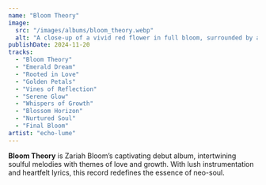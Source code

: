 ```yaml
---
name: "Bloom Theory"
image:
  src: "/images/albums/bloom_theory.webp"
  alt: "A close-up of a vivid red flower in full bloom, surrounded by a lush green background, emphasizing natural elegance and growth."
publishDate: 2024-11-20
tracks:
  - "Bloom Theory"
  - "Emerald Dream"
  - "Rooted in Love"
  - "Golden Petals"
  - "Vines of Reflection"
  - "Serene Glow"
  - "Whispers of Growth"
  - "Blossom Horizon"
  - "Nurtured Soul"
  - "Final Bloom"
artist: "echo-lume"
---
```


**Bloom Theory** is Zariah Bloom’s captivating debut album, intertwining soulful melodies with themes of love and growth. With lush instrumentation and heartfelt lyrics, this record redefines the essence of neo-soul.

